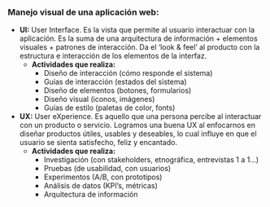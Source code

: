 ### Manejo visual de una aplicación web: ###

- **UI:** User Interface. Es la vista que permite al usuario interactuar con la aplicación. 
Es la suma de una arquitectura de información + elementos visuales + patrones de interacción. Da el ‘look & feel’ al producto con la estructura e interacción de los elementos de la interfaz.
  - **Actividades que realiza:** 
    - Diseño de interacción (cómo responde el sistema)
    - Guías de interacción (estados del sistema)
    - Diseño de elementos (botones, formularios)
    - Diseño visual (iconos, imágenes)
    - Guías de estilo (paletas de color, fonts)
- **UX:**  User eXperience. Es aquello que una persona percibe al interactuar con un producto o servicio.
Logramos una buena UX al enfocarnos en diseñar productos útiles, usables y deseables,
lo cual influye en que el usuario se sienta satisfecho, feliz y encantado.
  - **Actividades que realiza:** 
    - Investigación (con stakeholders, etnográfica, entrevistas 1 a 1…)
    - Pruebas (de usabilidad, con usuarios)
    - Experimentos (A/B, con prototipos)
    - Análisis de datos (KPI’s, métricas)
    - Arquitectura de información
